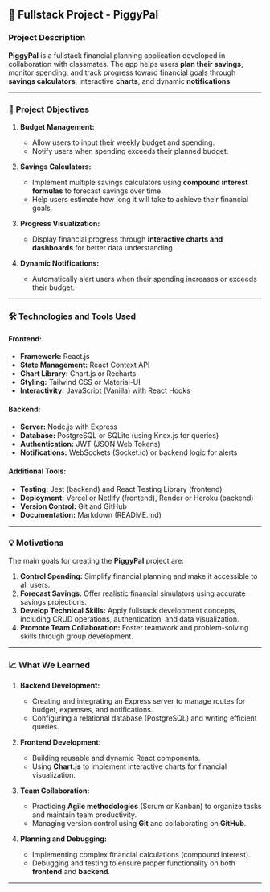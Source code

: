 ## 🌟 **Fullstack Project - PiggyPal**

### **Project Description**  
**PiggyPal** is a fullstack financial planning application developed in collaboration with classmates. The app helps users **plan their savings**, monitor spending, and track progress toward financial goals through **savings calculators**, interactive **charts**, and dynamic **notifications**.

---

### 🎯 **Project Objectives**

1. **Budget Management:**  
   - Allow users to input their weekly budget and spending.  
   - Notify users when spending exceeds their planned budget.  

2. **Savings Calculators:**  
   - Implement multiple savings calculators using **compound interest formulas** to forecast savings over time.  
   - Help users estimate how long it will take to achieve their financial goals.  

3. **Progress Visualization:**  
   - Display financial progress through **interactive charts and dashboards** for better data understanding.  

4. **Dynamic Notifications:**  
   - Automatically alert users when their spending increases or exceeds their budget.

---

### 🛠️ **Technologies and Tools Used**

#### **Frontend:**  
- **Framework:** React.js  
- **State Management:** React Context API  
- **Chart Library:** Chart.js or Recharts  
- **Styling:** Tailwind CSS or Material-UI  
- **Interactivity:** JavaScript (Vanilla) with React Hooks  

#### **Backend:**  
- **Server:** Node.js with Express  
- **Database:** PostgreSQL or SQLite (using Knex.js for queries)  
- **Authentication:** JWT (JSON Web Tokens)  
- **Notifications:** WebSockets (Socket.io) or backend logic for alerts  

#### **Additional Tools:**  
- **Testing:** Jest (backend) and React Testing Library (frontend)  
- **Deployment:** Vercel or Netlify (frontend), Render or Heroku (backend)  
- **Version Control:** Git and GitHub  
- **Documentation:** Markdown (README.md)  

---

### 💡 **Motivations**

The main goals for creating the **PiggyPal** project are:  
1. **Control Spending:** Simplify financial planning and make it accessible to all users.  
2. **Forecast Savings:** Offer realistic financial simulators using accurate savings projections.  
3. **Develop Technical Skills:** Apply fullstack development concepts, including CRUD operations, authentication, and data visualization.  
4. **Promote Team Collaboration:** Foster teamwork and problem-solving skills through group development.  

---

### 📈 **What We Learned**

1. **Backend Development:**  
   - Creating and integrating an Express server to manage routes for budget, expenses, and notifications.  
   - Configuring a relational database (PostgreSQL) and writing efficient queries.  

2. **Frontend Development:**  
   - Building reusable and dynamic React components.  
   - Using **Chart.js** to implement interactive charts for financial visualization.  

3. **Team Collaboration:**  
   - Practicing **Agile methodologies** (Scrum or Kanban) to organize tasks and maintain team productivity.  
   - Managing version control using **Git** and collaborating on **GitHub**.  

4. **Planning and Debugging:**  
   - Implementing complex financial calculations (compound interest).  
   - Debugging and testing to ensure proper functionality on both **frontend** and **backend**.  

---
